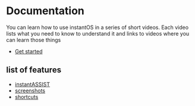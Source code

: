 # Documentation

You can learn how to use instantOS in a series of short videos. 
Each video lists what you need to know to understand it and links to videos where you can learn those things

<ul class="actions">
    <li><a href="https://www.youtube.com/playlist?list=PLczWCikHiuy_2fBZ_ttJuybBXVERrJDAu" class="button special icon fa-youtube">Get started</a></li>
</ul>

## list of features

- [instantASSIST](https://instantos.github.io/instantos.github.io/youtube/assist)
- [screenshots](https://instantos.github.io/instantos.github.io/youtube/screenshots)
- [shortcuts](https://instantos.github.io/instantos.github.io/youtube/shortcuts)